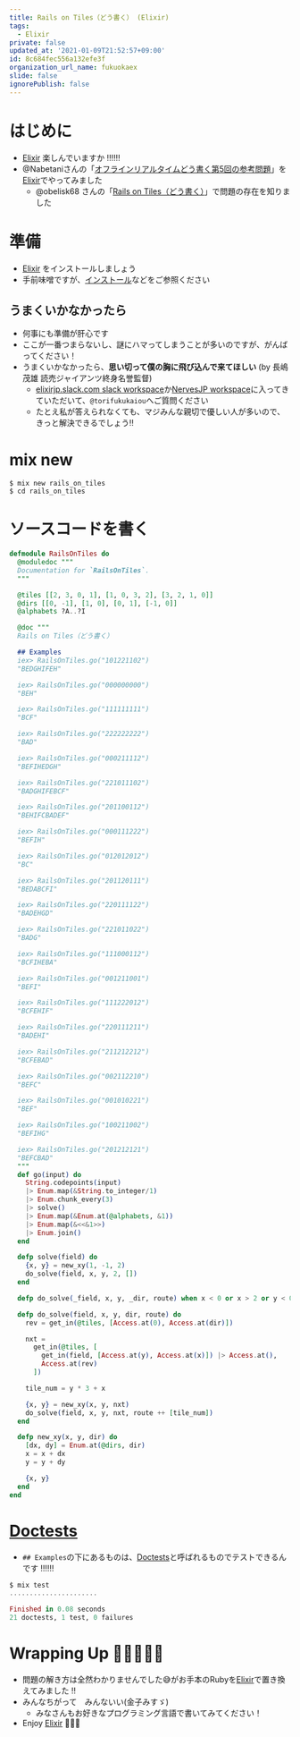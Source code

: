 ```yaml
---
title: Rails on Tiles（どう書く） (Elixir)
tags:
  - Elixir
private: false
updated_at: '2021-01-09T21:52:57+09:00'
id: 8c684fec556a132efe3f
organization_url_name: fukuokaex
slide: false
ignorePublish: false
---
```

# はじめに
- [Elixir](https://elixir-lang.org/) 楽しんでいますか :bangbang::bangbang::bangbang:
- @Nabetaniさんの「[オフラインリアルタイムどう書く第5回の参考問題](https://qiita.com/Nabetani/items/0ddde0164a745cd09c34)」を[Elixir](https://elixir-lang.org/)でやってみました
    - @obelisk68 さんの「[Rails on Tiles（どう書く）](https://qiita.com/obelisk68/items/94971d9aacbc1c8725a2)」で問題の存在を知りました

# 準備
- [Elixir](https://elixir-lang.org/) をインストールしましょう
- 手前味噌ですが、[インストール](https://qiita.com/torifukukaiou/items/d04d0273749c41eb50af#0-%E3%82%A4%E3%83%B3%E3%82%B9%E3%83%88%E3%83%BC%E3%83%AB)などをご参照ください

## うまくいかなかったら
- 何事にも準備が肝心です
- ここが一番つまらないし、謎にハマってしまうことが多いのですが、がんばってください！
- うまくいかなかったら、**思い切って僕の胸に飛び込んで来てほしい** (by 長嶋茂雄 読売ジャイアンツ終身名誉監督)
    - [elixirjp.slack.com slack workspace](https://elixirjp.slack.com/join/shared_invite/enQtODE0NjM3NTIyNTMzLTU5NmViZDE4N2Q3MGUyMmI5YTdlNmQ2ZDI4ZDgxZGZiYTVlYmJjOTMzYzk2NGUyMjBhMTBiNDdjYTg3ZjhmYWI)か[NervesJP workspace](https://join.slack.com/t/nerves-jp/shared_invite/enQtNzc0NTM1OTA5MzQ1LTg5NTAyYThiYzRlNDRmNDIwM2ZlZTJiZDc1MmE5NTFjYzA5OTE4ZTM5OWQxODFhZjY1NWJmZTc4NThkMjQ1Yjk)に入ってきていただいて、`@torifukukaiou`へご質問ください
    - たとえ私が答えられなくても、マジみんな親切で優しい人が多いので、きっと解決できるでしょう:bangbang:

# mix new

```
$ mix new rails_on_tiles
$ cd rails_on_tiles
```

# ソースコードを書く

```elixir:lib/rails_on_tiles.ex
defmodule RailsOnTiles do
  @moduledoc """
  Documentation for `RailsOnTiles`.
  """

  @tiles [[2, 3, 0, 1], [1, 0, 3, 2], [3, 2, 1, 0]]
  @dirs [[0, -1], [1, 0], [0, 1], [-1, 0]]
  @alphabets ?A..?I

  @doc """
  Rails on Tiles（どう書く）

  ## Examples
  iex> RailsOnTiles.go("101221102")
  "BEDGHIFEH"

  iex> RailsOnTiles.go("000000000")
  "BEH"

  iex> RailsOnTiles.go("111111111")
  "BCF"

  iex> RailsOnTiles.go("222222222")
  "BAD"

  iex> RailsOnTiles.go("000211112")
  "BEFIHEDGH"

  iex> RailsOnTiles.go("221011102")
  "BADGHIFEBCF"

  iex> RailsOnTiles.go("201100112")
  "BEHIFCBADEF"

  iex> RailsOnTiles.go("000111222")
  "BEFIH"

  iex> RailsOnTiles.go("012012012")
  "BC"

  iex> RailsOnTiles.go("201120111")
  "BEDABCFI"

  iex> RailsOnTiles.go("220111122")
  "BADEHGD"

  iex> RailsOnTiles.go("221011022")
  "BADG"

  iex> RailsOnTiles.go("111000112")
  "BCFIHEBA"

  iex> RailsOnTiles.go("001211001")
  "BEFI"

  iex> RailsOnTiles.go("111222012")
  "BCFEHIF"

  iex> RailsOnTiles.go("220111211")
  "BADEHI"

  iex> RailsOnTiles.go("211212212")
  "BCFEBAD"

  iex> RailsOnTiles.go("002112210")
  "BEFC"

  iex> RailsOnTiles.go("001010221")
  "BEF"

  iex> RailsOnTiles.go("100211002")
  "BEFIHG"

  iex> RailsOnTiles.go("201212121")
  "BEFCBAD"
  """
  def go(input) do
    String.codepoints(input)
    |> Enum.map(&String.to_integer/1)
    |> Enum.chunk_every(3)
    |> solve()
    |> Enum.map(&Enum.at(@alphabets, &1))
    |> Enum.map(&<<&1>>)
    |> Enum.join()
  end

  defp solve(field) do
    {x, y} = new_xy(1, -1, 2)
    do_solve(field, x, y, 2, [])
  end

  defp do_solve(_field, x, y, _dir, route) when x < 0 or x > 2 or y < 0 or y > 2, do: route

  defp do_solve(field, x, y, dir, route) do
    rev = get_in(@tiles, [Access.at(0), Access.at(dir)])

    nxt =
      get_in(@tiles, [
        get_in(field, [Access.at(y), Access.at(x)]) |> Access.at(),
        Access.at(rev)
      ])

    tile_num = y * 3 + x

    {x, y} = new_xy(x, y, nxt)
    do_solve(field, x, y, nxt, route ++ [tile_num])
  end

  defp new_xy(x, y, dir) do
    [dx, dy] = Enum.at(@dirs, dir)
    x = x + dx
    y = y + dy

    {x, y}
  end
end
```

# [Doctests](https://elixir-lang.org/getting-started/mix-otp/docs-tests-and-with.html#doctests)

- `## Examples`の下にあるものは、[Doctests](https://elixir-lang.org/getting-started/mix-otp/docs-tests-and-with.html#doctests)と呼ばれるものでテストできるんです :bangbang::bangbang::bangbang:

```elixir
$ mix test
......................

Finished in 0.08 seconds
21 doctests, 1 test, 0 failures
```

# Wrapping Up 🎍🎍🎍🎍🎍
- 問題の解き方は全然わかりませんでした:sweat_smile:がお手本のRubyを[Elixir](https://elixir-lang.org/)で置き換えてみました :bangbang:
- みんなちがって　みんないい(金子みすゞ)
    - みなさんもお好きなプログラミング言語で書いてみてください！
- Enjoy [Elixir](https://elixir-lang.org/) :rocket::rocket::rocket:
